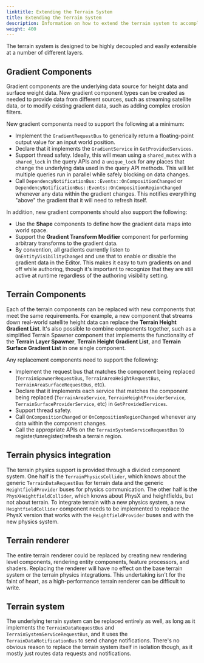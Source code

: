 ```yaml
---
linktitle: Extending the Terrain System
title: Extending the Terrain System
description: Information on how to extend the terrain system to accomplish various goals.
weight: 400
---
```

The terrain system is designed to be highly decoupled and easily extensible at a number of different layers.

## Gradient Components

Gradient components are the underlying data source for height data and surface weight data. New gradient component types can be created as needed to provide data from different sources, such as streaming satellite data, or to modify existing gradient data, such as adding complex erosion filters.

New gradient components need to support the following at a minimum:

* Implement the `GradientRequestBus` to generically return a floating-point output value for an input world position.
* Declare that it implements the `GradientService` in `GetProvidedServices`.
* Support thread safety. Ideally, this will mean using a `shared_mutex` with a `shared_lock` in the query APIs and a `unique_lock` for any places that change the underlying data used in the query API methods. This will let multiple queries run in parallel while safely blocking on data changes.
* Call `DependencyNotificationBus::Events::OnCompositionChanged` or `DependencyNotificationBus::Events::OnCompositionRegionChanged` whenever any data within the gradient changes. This notifies everything "above" the gradient that it will need to refresh itself.

In addition, new gradient components should also support the following:

* Use the **Shape** components to define how the gradient data maps into world space.
* Support the **Gradient Transform Modifier** component for performing arbitrary transforms to the gradient data.
* By convention, all gradients currently listen to `OnEntityVisibilityChanged` and use that to enable or disable the gradient data in the Editor. This makes it easy to turn gradients on and off while authoring, though it's important to recognize that they are still active at runtime regardless of the authoring visibility setting.

## Terrain Components

Each of the terrain components can be replaced with new components that meet the same requirements. For example, a new component that streams down real-world satellite height data can replace the **Terrain Height Gradient List**. It's also possible to combine components together, such as a simplified Terrain Spawner component that implements the functionality of the **Terrain Layer Spawner**, **Terrain Height Gradient List**, and **Terrain Surface Gradient List** in one single component.

Any replacement components need to support the following:

* Implement the request bus that matches the component being replaced (`TerrainSpawnerRequestBus`, `TerrainAreaHeightRequestBus`, `TerrainAreaSurfaceRequestBus`, etc).
* Declare that it implements each service that matches the component being replaced (`TerrainAreaService`, `TerrainHeightProviderService`, `TerrainSurfaceProviderService`, etc) in `GetProvidedServices`.
* Support thread safety.
* Call `OnCompositionChanged` or `OnCompositionRegionChanged` whenever any data within the component changes.
* Call the appropriate APIs on the `TerrainSystemServiceRequestBus` to register/unregister/refresh a terrain region.

## Terrain physics integration

The terrain physics support is provided through a divided component system. One half is the `TerrainPhysicsCollider`, which knows about the generic `TerrainDataRequestBus` for terrain data and the generic `HeightfieldProvider` buses for physics communication. The other half is the `PhysXHeightfieldCollider`, which knows about PhysX and heightfields, but not about terrain. To integrate terrain with a new physics system, a new `HeightfieldCollider` component needs to be implemented to replace the PhysX version that works with the `HeightfieldProvider` buses and with the new physics system.

## Terrain renderer

The entire terrain renderer could be replaced by creating new rendering level components, rendering entity components, feature processors, and shaders. Replacing the renderer will have no effect on the base terrain system or the terrain physics integrations. This undertaking isn't for the faint of heart, as a high-performance terrain renderer can be difficult to write.

## Terrain system

The underlying terrain system can be replaced entirely as well, as long as it implements the `TerrainDataRequestBus` and `TerrainSystemServiceRequestBus`, and it uses the `TerrainDataNotificationBus` to send change notifications. There's no obvious reason to replace the terrain system itself in isolation though, as it mostly just routes data requests and notifications.
